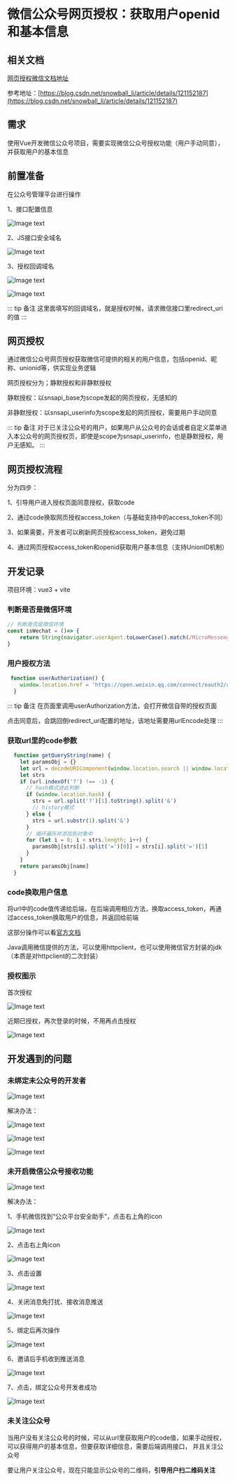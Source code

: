 # 微信公众号网页授权：获取用户openid和基本信息

## 相关文档

[网页授权微信文档地址](https://developers.weixin.qq.com/doc/oplatform/Website_App/WeChat_Login/Wechat_Login.html)

参考地址：[https://blog.csdn.net/snowball_li/article/details/121152187](https://blog.csdn.net/snowball_li/article/details/121152187)

## 需求

使用Vue开发微信公众号项目，需要实现微信公众号授权功能（用户手动同意），并获取用户的基本信息

## 前置准备

在公众号管理平台进行操作

1、接口配置信息

![Image text](../public/wechatKnowledge/01/01.png)

2、JS接口安全域名

![Image text](../public/wechatKnowledge/01/02.png)

3、授权回调域名

![Image text](../public/wechatKnowledge/01/03.png)

![Image text](../public/wechatKnowledge/01/04.png)

::: tip 备注
这里面填写的回调域名，就是授权时候，请求微信接口里redirect_uri的值
:::

## 网页授权

通过微信公众号网页授权获取微信可提供的相关的用户信息，包括openid、昵称、unionid等，供实现业务逻辑

网页授权分为；静默授权和非静默授权

静默授权：以snsapi_base为scope发起的网页授权，无感知的

非静默授权：以snsapi_userinfo为scope发起的网页授权，需要用户手动同意

::: tip 备注
对于已关注公众号的用户，如果用户从公众号的会话或者自定义菜单进入本公众号的网页授权页，即使是scope为snsapi_userinfo，也是静默授权，用户无感知。
:::

## 网页授权流程

分为四步：

1、引导用户进入授权页面同意授权，获取code

2、通过code换取网页授权access_token（与基础支持中的access_token不同）

3、如果需要，开发者可以刷新网页授权access_token，避免过期

4、通过网页授权access_token和openid获取用户基本信息（支持UnionID机制）

## 开发记录

项目环境：vue3 + vite

### 判断是否是微信环境

```js
// 判断是否是微信环境
const isWechat = ()=> {
    return String(navigator.userAgent.toLowerCase().match(/MicroMessenger/i)) === "micromessenger";
}
```

### 用户授权方法

```js
 function userAuthorization() {
    window.location.href = 'https://open.weixin.qq.com/connect/oauth2/authorize?appid=wx4250eeefa5931c46&redirect_uri=http%3A%2F%2F18483629676.gnway.cc%2Findex.html%23%2Fhome&response_type=code&scope=snsapi_userinfo&state=STATE#wechat_redirect'
  }
```

::: tip 备注
在页面里调用userAuthorization方法，会打开微信自带的授权页面

点击同意后，会跳回倒redirect_uri配置的地址，该地址需要用urlEncode处理
:::

### 获取url里的code参数

```js
  function getQueryString(name) {
    let paramsObj = {}
    let url = decodeURIComponent(window.location.search || window.location.hash)
    let strs
    if (url.indexOf('?') !== -1) {
      // hash模式进此判断
      if (window.location.hash) {
        strs = url.split('?')[1].toString().split('&')
        // history模式
      } else {
        strs = url.substr(1).split('&')
      }
      // 循环遍历并添加到对象中
      for (let i = 0; i < strs.length; i++) {
        paramsObj[strs[i].split('=')[0]] = strs[i].split('=')[1]
      }
    }
    return paramsObj[name]
  }
```

### code换取用户信息

将url中的code值传递给后端，在后端调用相应方法，换取access_token，再通过access_token换取用户的信息，并返回给前端

这部分操作可以看[官方文档](https://developers.weixin.qq.com/doc/offiaccount/OA_Web_Apps/Wechat_webpage_authorization.html#%E7%9B%AE%E5%BD%95)

Java调用微信提供的方法，可以使用httpclient，也可以使用微信官方封装的jdk（本质是对httpclient的二次封装）

### 授权图示

首次授权

![Image text](../public/wechatKnowledge/01/05.png)

近期已授权，再次登录的时候，不用再点击授权

![Image text](../public/wechatKnowledge/01/06.png)

## 开发遇到的问题

### 未绑定未公众号的开发者

![Image text](../public/wechatKnowledge/01/07.png)

解决办法：

![Image text](../public/wechatKnowledge/01/08.png)

![Image text](../public/wechatKnowledge/01/09.png)

![Image text](../public/wechatKnowledge/01/10.png)

### 未开启微信公众号接收功能

![Image text](../public/wechatKnowledge/01/11.png)

解决办法：

1、手机微信找到“公众平台安全助手”，点击右上角的icon

![Image text](../public/wechatKnowledge/01/12.png)

2、点击右上角icon

![Image text](../public/wechatKnowledge/01/13.png)

3、点击设置

![Image text](../public/wechatKnowledge/01/14.png)

4、关闭消息免打扰、接收消息推送

![Image text](../public/wechatKnowledge/01/15.png)

5、绑定后再次操作

![Image text](../public/wechatKnowledge/01/16.png)

6、邀请后手机收到推送消息

![Image text](../public/wechatKnowledge/01/17.png)

7、点击，绑定公众号开发者成功

![Image text](../public/wechatKnowledge/01/18.png)

### 未关注公众号

当用户没有关注公众号的时候，可以从url里获取用户的code值，如果手动授权，可以获得用户的基本信息，但要获取详细信息，需要后端调用接口，
并且关注公众号

要让用户关注公众号，现在只能显示公众号的二维码，**引导用户扫二维码关注**
